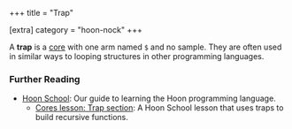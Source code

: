 +++
title = "Trap"

[extra]
category = "hoon-nock"
+++

A **trap** is a [core](/reference/glossary/core) with one arm named `$` and no sample. They are often used in similar ways to looping structures in other programming languages.

### Further Reading

- [Hoon School](/guides/core/hoon-school/): Our guide to learning the Hoon programming language.
  - [Cores lesson: Trap section](/guides/core/hoon-school/F-cores#repeating-yourself-using-a-trap): A Hoon School lesson that uses traps to build recursive functions.
